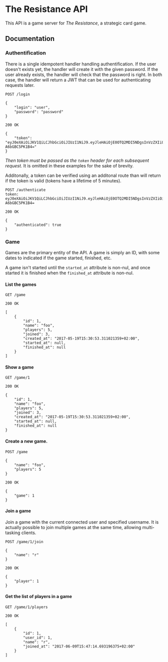 # The Resistance API

This API is a game server for _The Resistance_, a strategic card game.

## Documentation

### Authentification

There is a single idempotent handler handling authentification. If the user
doesn't exists yet, the handler will create it with the given password. If the
user already exists, the handler will check that the password is right. In both
case, the handler will return a JWT that can be used for authenticating
requests later.

```
POST /login

{
	"login": "user",
	"password": "password"
}
```

```
200 OK

{
	"token": "eyJ0eXAiOiJKV1QiLCJhbGciOiJIUzI1NiJ9.eyJleHAiOjE0OTQ2MDI5NDgsInVzZXIiOiJlbHdpbmFyIn0=.xk_7Dz5wBhxNn_Eb08JVhSoXmIos74-A6bGBC5PK1B4="
}
```

*Then token must be passed as the `token` header for each subsequent request.*
It is omitted in these examples for the sake of brevity.

Additonally, a token can be verified using an additonal route than will return
if the token is valid (tokens have a lifetime of 5 minutes).

```
POST /authenticate
token: eyJ0eXAiOiJKV1QiLCJhbGciOiJIUzI1NiJ9.eyJleHAiOjE0OTQ2MDI5NDgsInVzZXIiOiJlbHdpbmFyIn0=.xk_7Dz5wBhxNn_Eb08JVhSoXmIos74-A6bGBC5PK1B4=
```

```
200 OK

{
	"authenticated": true
}
```

### Game

Games are the primary entity of the API. A game is simply an ID, with some
dates to indicated if the game started, finished, etc.

A game isn't started until the `started_at` attribute is non-nul, and once
started it is finished when the `finished_at` attribute is non-nul.

#### List the games

```
GET /game
```

```
200 OK

[
	{
		"id": 1,
		"name": "foo",
		"players": 5,
		"joined": 3,
		"created_at": "2017-05-19T15:30:53.311021359+02:00",
		"started_at": null,
		"finished_at": null
	}
]
```

#### Show a game

```
GET /game/1
```

```
200 OK

{
	"id": 1,
	"name": "foo",
	"players": 5,
	"joined": 3,
	"created_at": "2017-05-19T15:30:53.311021359+02:00",
	"started_at": null,
	"finished_at": null
}
```

#### Create a new game.

```
POST /game

{
	"name": "foo",
	"players": 5
}
```

```
200 OK

{
	"game": 1
}
```

#### Join a game

Join a game with the current connected user and specified username. It is
actually possible to join multiple games at the same time, allowing
multi-tasking clients.

```
POST /game/1/join

{
	"name": "r"
}
```

```
200 OK

{
	"player": 1
}
```

#### Get the list of players in a game

```
GET /game/1/players
```

```
200 OK

[
	{
		"id": 1,
		"user_id": 1,
		"name": "r",
		"joined_at": "2017-06-09T15:47:14.693196375+02:00"
	}
]
```
